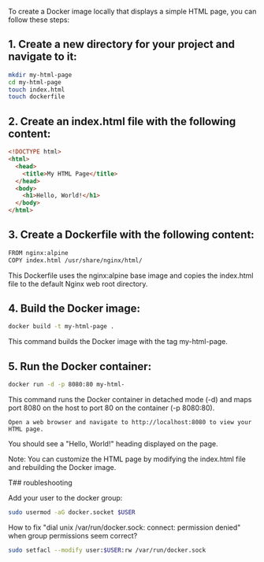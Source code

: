 To create a Docker image locally that displays a simple HTML page, you can follow these steps:

## 1. Create a new directory for your project and navigate to it:
```bash
mkdir my-html-page
cd my-html-page
touch index.html
touch dockerfile
```

## 2. Create an index.html file with the following content:
```html
<!DOCTYPE html>
<html>
  <head>
    <title>My HTML Page</title>
  </head>
  <body>
    <h1>Hello, World!</h1>
  </body>
</html>
```

## 3. Create a Dockerfile with the following content:
```bash
FROM nginx:alpine
COPY index.html /usr/share/nginx/html/
```

This Dockerfile uses the nginx:alpine base image and copies the index.html file to the default Nginx web root directory.

## 4. Build the Docker image:
```bash
docker build -t my-html-page .
```

This command builds the Docker image with the tag my-html-page.

## 5. Run the Docker container:
```bash
docker run -d -p 8080:80 my-html-
```

This command runs the Docker container in detached mode (-d) and maps port 8080 on the host to port 80 on the container (-p 8080:80).

    Open a web browser and navigate to http://localhost:8080 to view your HTML page.

You should see a "Hello, World!" heading displayed on the page.

Note: You can customize the HTML page by modifying the index.html file and rebuilding the Docker image.

T## roubleshooting

Add your user to the docker group:
```bash
sudo usermod -aG docker.socket $USER
```

How to fix "dial unix /var/run/docker.sock: connect: permission denied" when group permissions seem correct?
```bash
sudo setfacl --modify user:$USER:rw /var/run/docker.sock
```
